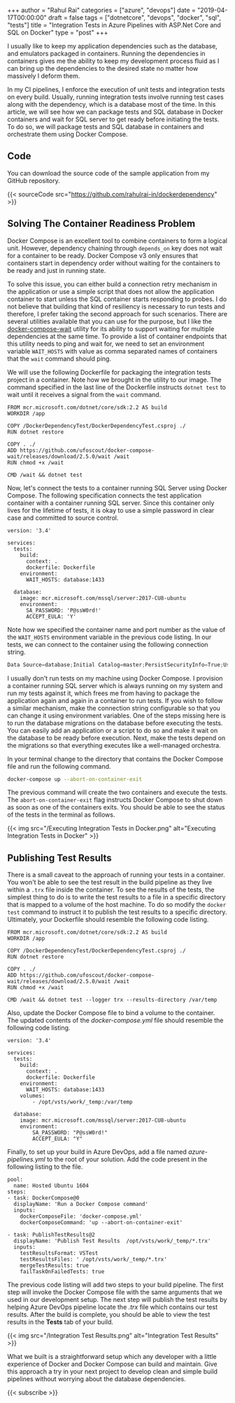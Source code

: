 ﻿+++
author = "Rahul Rai"
categories = ["azure", "devops"]
date = "2019-04-17T00:00:00"
draft = false
tags = ["dotnetcore", "devops", "docker", "sql", "tests"]
title = "Integration Tests in Azure Pipelines with ASP.Net Core and SQL on Docker"
type = "post"
+++

I usually like to keep my application dependencies such as the database, and emulators packaged in containers. Running the dependencies in containers gives me the ability to keep my development process fluid as I can bring up the dependencies to the desired state no matter how massively I deform them.

In my CI pipelines, I enforce the execution of unit tests and integration tests on every build. Usually, running integration tests involve running test cases along with the dependency, which is a database most of the time. In this article, we will see how we can package tests and SQL database in Docker containers and wait for SQL server to get ready before initiating the tests. To do so, we will package tests and SQL database in containers and orchestrate them using Docker Compose.

## Code

You can download the source code of the sample application from my GitHub repository.

{{< sourceCode src="https://github.com/rahulrai-in/dockerdependency" >}}

## Solving The Container Readiness Problem

Docker Compose is an excellent tool to combine containers to form a logical unit. However, dependency chaining through `depends_on` key does not wait for a container to be ready. Docker Compose v3 only ensures that containers start in dependency order without waiting for the containers to be ready and just in running state.

To solve this issue, you can either build a connection retry mechanism in the application or use a simple script that does not allow the application container to start unless the SQL container starts responding to probes. I do not believe that building that kind of resiliency is necessary to run tests and therefore, I prefer taking the second approach for such scenarios. There are several utilities available that you can use for the purpose, but I like the [docker-compose-wait](https://github.com/ufoscout/docker-compose-wait/) utility for its ability to support waiting for multiple dependencies at the same time. To provide a list of container endpoints that this utility needs to ping and wait for, we need to set an environment variable `WAIT_HOSTS` with value as comma separated names of containers that the `wait` command should ping.

We will use the following Dockerfile for packaging the integration tests project in a container. Note how we brought in the utility to our image. The command specified in the last line of the Dockerfile instructs `dotnet test` to wait until it receives a signal from the `wait` command.

```
FROM mcr.microsoft.com/dotnet/core/sdk:2.2 AS build
WORKDIR /app

COPY /DockerDependencyTest/DockerDependencyTest.csproj ./
RUN dotnet restore

COPY . ./
ADD https://github.com/ufoscout/docker-compose-wait/releases/download/2.5.0/wait /wait
RUN chmod +x /wait

CMD /wait && dotnet test
```

Now, let's connect the tests to a container running SQL Server using Docker Compose. The following specification connects the test application container with a container running SQL server. Since this container only lives for the lifetime of tests, it is okay to use a simple password in clear case and committed to source control.

```
version: '3.4'

services:
  tests:
    build:
      context: .
      dockerfile: Dockerfile
    environment:
      WAIT_HOSTS: database:1433

  database:
    image: mcr.microsoft.com/mssql/server:2017-CU8-ubuntu
    environment:
      SA_PASSWORD: 'P@ssW0rd!'
      ACCEPT_EULA: 'Y'
```

Note how we specified the container name and port number as the value of the `WAIT_HOSTS` environment variable in the previous code listing. In our tests, we can connect to the container using the following connection string.

```cs
Data Source=database;Initial Catalog=master;PersistSecurityInfo=True;User ID=sa;Password=P@ssW0rd!
```

I usually don't run tests on my machine using Docker Compose. I provision a container running SQL server which is always running on my system and run my tests against it, which frees me from having to package the application again and again in a container to run tests. If you wish to follow a similar mechanism, make the connection string configurable so that you can change it using environment variables. One of the steps missing here is to run the database migrations on the database before executing the tests. You can easily add an application or a script to do so and make it wait on the database to be ready before execution. Next, make the tests depend on the migrations so that everything executes like a well-managed orchestra.

In your terminal change to the directory that contains the Docker Compose file and run the following command.

```bash
docker-compose up --abort-on-container-exit
```

The previous command will create the two containers and execute the tests. The `abort-on-container-exit` flag instructs Docker Compose to shut down as soon as one of the containers exits. You should be able to see the status of the tests in the terminal as follows.

{{< img src="/Executing Integration Tests in Docker.png" alt="Executing Integration Tests in Docker" >}}

## Publishing Test Results

There is a small caveat to the approach of running your tests in a container. You won't be able to see the test result in the build pipeline as they live within a `.trx` file inside the container. To see the results of the tests, the simplest thing to do is to write the test results to a file in a specific directory that is mapped to a volume of the host machine. To do so modify the `docker test` command to instruct it to publish the test results to a specific directory. Ultimately, your Dockerfile should resemble the following code listing.

```
FROM mcr.microsoft.com/dotnet/core/sdk:2.2 AS build
WORKDIR /app

COPY /DockerDependencyTest/DockerDependencyTest.csproj ./
RUN dotnet restore

COPY . ./
ADD https://github.com/ufoscout/docker-compose-wait/releases/download/2.5.0/wait /wait
RUN chmod +x /wait

CMD /wait && dotnet test --logger trx --results-directory /var/temp
```

Also, update the Docker Compose file to bind a volume to the container. The updated contents of the _docker-compose.yml_ file should resemble the following code listing.

```
version: '3.4'

services:
  tests:
    build:
      context: .
      dockerfile: Dockerfile
    environment:
      WAIT_HOSTS: database:1433
    volumes:
        - /opt/vsts/work/_temp:/var/temp

  database:
    image: mcr.microsoft.com/mssql/server:2017-CU8-ubuntu
    environment:
        SA_PASSWORD: "P@ssW0rd!"
        ACCEPT_EULA: "Y"
```

Finally, to set up your build in Azure DevOps, add a file named _azure-pipelines.yml_ to the root of your solution. Add the code present in the following listing to the file.

```
pool:
  name: Hosted Ubuntu 1604
steps:
- task: DockerCompose@0
  displayName: 'Run a Docker Compose command'
  inputs:
    dockerComposeFile: 'docker-compose.yml'
    dockerComposeCommand: 'up --abort-on-container-exit'

- task: PublishTestResults@2
  displayName: 'Publish Test Results  /opt/vsts/work/_temp/*.trx'
  inputs:
    testResultsFormat: VSTest
    testResultsFiles: ' /opt/vsts/work/_temp/*.trx'
    mergeTestResults: true
    failTaskOnFailedTests: true

```

The previous code listing will add two steps to your build pipeline. The first step will invoke the Docker Compose file with the same arguments that we used in our development setup. The next step will publish the test results by helping Azure DevOps pipeline locate the _.trx_ file which contains our test results. After the build is complete, you should be able to view the test results in the **Tests** tab of your build.

{{< img src="/Integration Test Results.png" alt="Integration Test Results" >}}

What we built is a straightforward setup which any developer with a little experience of Docker and Docker Compose can build and maintain. Give this approach a try in your next project to develop clean and simple build pipelines without worrying about the database dependencies.

{{< subscribe >}}
